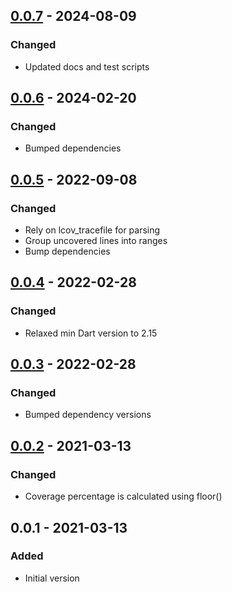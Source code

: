 ## [0.0.7] - 2024-08-09
### Changed
- Updated docs and test scripts

## [0.0.6] - 2024-02-20
### Changed
- Bumped dependencies

## [0.0.5] - 2022-09-08
### Changed
- Rely on lcov\_tracefile for parsing
- Group uncovered lines into ranges
- Bump dependencies

## [0.0.4] - 2022-02-28
### Changed
- Relaxed min Dart version to 2.15

## [0.0.3] - 2022-02-28
### Changed
- Bumped dependency versions

## [0.0.2] - 2021-03-13
### Changed
- Coverage percentage is calculated using floor()

## 0.0.1 - 2021-03-13
### Added
- Initial version

[0.0.7]: https://github.com/f3ath/check-coverage/compare/0.0.6...0.0.7
[0.0.6]: https://github.com/f3ath/check-coverage/compare/0.0.5...0.0.6
[0.0.5]: https://github.com/f3ath/check-coverage/compare/0.0.4...0.0.5
[0.0.4]: https://github.com/f3ath/check-coverage/compare/0.0.3...0.0.4
[0.0.3]: https://github.com/f3ath/check-coverage/compare/0.0.2...0.0.3
[0.0.2]: https://github.com/f3ath/check-coverage/compare/0.0.1...0.0.2

